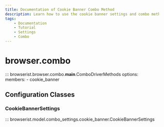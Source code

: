 ```yaml
---
title: Documentation of Cookie Banner Combo Method
description: Learn how to use the cookie banner settings and combo method in Browserist. Includes code examples for beginners and advanced users for web scraping and browser automation.
tags:
    - Documentation
    - Tutorial
    - Settings
    - Combo
---
```


# browser.combo

::: browserist.browser.combo.__main__.ComboDriverMethods
    options:
        members:
            - cookie_banner

## Configuration Classes
### CookieBannerSettings

::: browserist.model.combo_settings.cookie_banner.CookieBannerSettings
